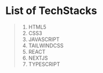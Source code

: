 # List of TechStacks

> 1.  HTML5
> 2.  CSS3
> 3.  JAVASCRIPT
> 4.  TAILWINDCSS
> 5.  REACT
> 6.  NEXTJS
> 7.  TYPESCRIPT
